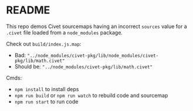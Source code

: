 # README

This repo demos Civet sourcemaps having an incorrect `sources` value for a `.civet` file loaded from a `node_modules` package.

Check out `build/index.js.map`:
* Bad: `"../node_modules/civet-pkg/lib/node_modules/civet-pkg/lib/math.civet"`
* Should be: `"../node_modules/civet-pkg/lib/math.civet"`

Cmds:
* `npm install` to install deps
* `npm run build` or `npm run watch` to rebuild code and sourcemap
* `npm run start` to run code
